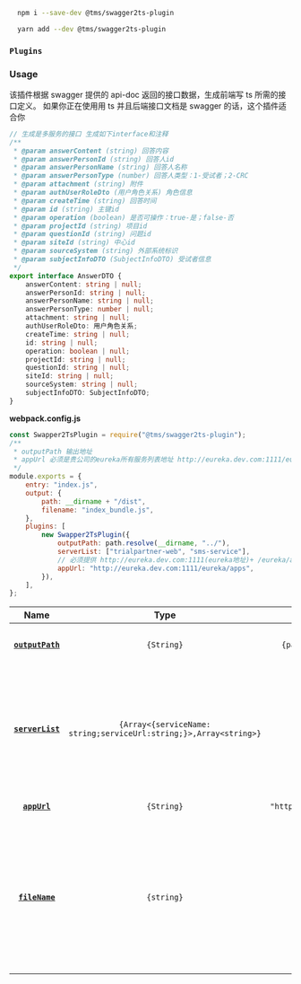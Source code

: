 ```bash
  npm i --save-dev @tms/swagger2ts-plugin
```

```bash
  yarn add --dev @tms/swagger2ts-plugin
```

### `Plugins`

### Usage

该插件根据 swagger 提供的 api-doc 返回的接口数据，生成前端写 ts 所需的接口定义。
如果你正在使用用 ts 并且后端接口文档是 swagger 的话，这个插件适合你

```ts
// 生成是多服务的接口 生成如下interface和注释
/**
 * @param answerContent (string) 回答内容
 * @param answerPersonId (string) 回答人id
 * @param answerPersonName (string) 回答人名称
 * @param answerPersonType (number) 回答人类型：1-受试者；2-CRC
 * @param attachment (string) 附件
 * @param authUserRoleDto (用户角色关系) 角色信息
 * @param createTime (string) 回答时间
 * @param id (string) 主键id
 * @param operation (boolean) 是否可操作：true-是；false-否
 * @param projectId (string) 项目id
 * @param questionId (string) 问题id
 * @param siteId (string) 中心id
 * @param sourceSystem (string) 外部系统标识
 * @param subjectInfoDTO (SubjectInfoDTO) 受试者信息
 */
export interface AnswerDTO {
    answerContent: string | null;
    answerPersonId: string | null;
    answerPersonName: string | null;
    answerPersonType: number | null;
    attachment: string | null;
    authUserRoleDto: 用户角色关系;
    createTime: string | null;
    id: string | null;
    operation: boolean | null;
    projectId: string | null;
    questionId: string | null;
    siteId: string | null;
    sourceSystem: string | null;
    subjectInfoDTO: SubjectInfoDTO;
}
```

**webpack.config.js**

```js
const Swapper2TsPlugin = require("@tms/swagger2ts-plugin");
/**
 * outputPath 输出地址
 * appUrl 必须是贵公司的eureka所有服务列表地址 http://eureka.dev.com:1111/eureka/apps 当前地址返回的是xml格式数据，插件会处理
 */
module.exports = {
    entry: "index.js",
    output: {
        path: __dirname + "/dist",
        filename: "index_bundle.js",
    },
    plugins: [
        new Swapper2TsPlugin({
            outputPath: path.resolve(__dirname, "../"),
			serverList: ["trialpartner-web", "sms-service"],
			// 必须提供 http://eureka.dev.com:1111(eureka地址)+ /eureka/apps
            appUrl: "http://eureka.dev.com:1111/eureka/apps", 
        }),
    ],
};
```

|         Name          |                               Type                                |                  Default                   | Description                                                                                                                 |
| :-------------------: | :---------------------------------------------------------------: | :----------------------------------------: | :-------------------------------------------------------------------------------------------------------------------------- |
| **[`outputPath`](#)** |                            `{String}`                             |   `{path.resolve(__dirname, "../../")}`    | 生成 ts 文件输入的文件夹位置                                                                                                |
| **[`serverList`](#)** | `{Array<{serviceName: string;serviceUrl:string;}>,Array<string>}` |                    `[]`                    | 当前字段必传如果穿数组字符串['sms-service'] 后端服务名，如果是字符串对象，必传服务名称和服务地址                            |
|   **[`appUrl`](#)**   |                            `{String}`                             | `"http://eureka.dev.com:1111/eureka/apps"` | 后端所有服务注册信息                                                                                                        |
|  **[`fileName`](#)**  |                            `{string}`                             |          `"[name].swagger2.d.ts"`          | 每个服务输出的文件名称默认【[服务 mingc].自定义.d.ts。 请满足当前正则 new RegExp(/^[a-zA-Z0-9]_\[\S_\][a-zA-Z0-9]\*.d.ts$/) |
